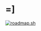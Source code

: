 # =]
[![roadmap.sh](https://api.roadmap.sh/v1-badge/tall/64afd6de5f038d81eeae9c79?variant=dark&roadmaps=cpp%2Ccyber-security%2Crust%2Ccomputer-science)](https://roadmap.sh)
                                                
